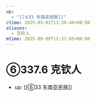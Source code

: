```yaml
---
up:
  - "[[⑥33 东南亚民族]]"
ctime: 2025-03-01T13:36:46+08:00
aliases:
  - 克钦人
mtime: 2025-09-09T12:37:05+08:00
---
```


# ⑥337.6 克钦人

- up: [[⑥33 东南亚民族]]
